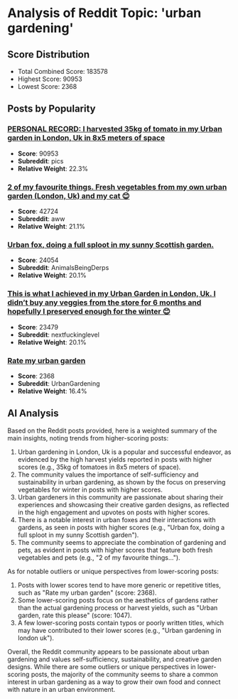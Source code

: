 # Analysis of Reddit Topic: 'urban gardening'

## Score Distribution
- Total Combined Score: 183578
- Highest Score: 90953
- Lowest Score: 2368

## Posts by Popularity
### [PERSONAL RECORD: I harvested 35kg of tomato in my Urban garden in London, Uk in 8x5 meters of space](https://i.redd.it/u43jb102vis51.jpg)
- **Score**: 90953
- **Subreddit**: pics
- **Relative Weight**: 22.3%

### [2 of my favourite things. Fresh vegetables from my own urban garden (London, Uk) and my cat 😊](https://i.redd.it/bnvs5sxc21661.jpg)
- **Score**: 42724
- **Subreddit**: aww
- **Relative Weight**: 21.1%

### [Urban fox, doing a full sploot in my sunny Scottish garden.](https://i.redd.it/i3x9y6fx2tzc1.png)
- **Score**: 24054
- **Subreddit**: AnimalsBeingDerps
- **Relative Weight**: 20.1%

### [This is what I achieved in my Urban Garden in London, Uk. I didn’t buy any veggies from the store for 6 months and hopefully I preserved enough for the winter 😊](https://i.redd.it/g2xcbacjg5s51.jpg)
- **Score**: 23479
- **Subreddit**: nextfuckinglevel
- **Relative Weight**: 20.1%

### [Rate my urban garden](https://www.reddit.com/gallery/1if97en)
- **Score**: 2368
- **Subreddit**: UrbanGardening
- **Relative Weight**: 16.4%

## AI Analysis
Based on the Reddit posts provided, here is a weighted summary of the main insights, noting trends from higher-scoring posts:

1. Urban gardening in London, Uk is a popular and successful endeavor, as evidenced by the high harvest yields reported in posts with higher scores (e.g., 35kg of tomatoes in 8x5 meters of space).
2. The community values the importance of self-sufficiency and sustainability in urban gardening, as shown by the focus on preserving vegetables for winter in posts with higher scores.
3. Urban gardeners in this community are passionate about sharing their experiences and showcasing their creative garden designs, as reflected in the high engagement and upvotes on posts with higher scores.
4. There is a notable interest in urban foxes and their interactions with gardens, as seen in posts with higher scores (e.g., "Urban fox, doing a full sploot in my sunny Scottish garden").
5. The community seems to appreciate the combination of gardening and pets, as evident in posts with higher scores that feature both fresh vegetables and pets (e.g., "2 of my favourite things...").

As for notable outliers or unique perspectives from lower-scoring posts:

1. Posts with lower scores tend to have more generic or repetitive titles, such as "Rate my urban garden" (score: 2368).
2. Some lower-scoring posts focus on the aesthetics of gardens rather than the actual gardening process or harvest yields, such as "Urban garden, rate this please" (score: 1047).
3. A few lower-scoring posts contain typos or poorly written titles, which may have contributed to their lower scores (e.g., "Urban gardening in london uk").

Overall, the Reddit community appears to be passionate about urban gardening and values self-sufficiency, sustainability, and creative garden designs. While there are some outliers or unique perspectives in lower-scoring posts, the majority of the community seems to share a common interest in urban gardening as a way to grow their own food and connect with nature in an urban environment.